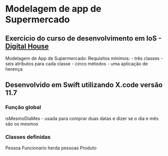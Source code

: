# Modelagem de app de Supermercado

## Exercicio do curso de desenvolvimento em IoS - [Digital House](https://www.digitalhouse.com/br/)

Modelagem de App de Supermercado:
  Requisitos mínimos:
    - três classes
    - seis atributos para cada classe
    - cinco métodos
    - uma aplicação de herença

## Desenvolvido em Swift utilizando X.code versão 11.7 

### Função global
  isMesmoDiaMes - usada para comprar duas datas e dizer se o dia e mês são os mesmos

### Classes definidas
  Pessoa
  Funcionario herda pessoas
  Produto
